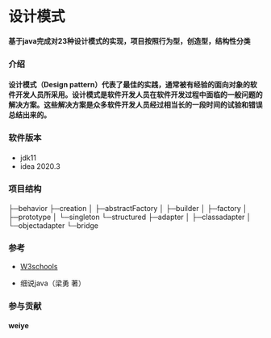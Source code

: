 # 设计模式

#### 基于java完成对23种设计模式的实现，项目按照行为型，创造型，结构性分类
### 介绍
#### 设计模式（Design pattern）代表了最佳的实践，通常被有经验的面向对象的软件开发人员所采用。设计模式是软件开发人员在软件开发过程中面临的一般问题的解决方案。这些解决方案是众多软件开发人员经过相当长的一段时间的试验和错误总结出来的。
### 软件版本
#### 
- jdk11
- idea 2020.3
### 项目结构
#### 
├─behavior
├─creation
│  ├─abstractFactory
│  ├─builder
│  ├─factory
│  ├─prototype
│  └─singleton
└─structured
├─adapter
│  ├─classadapter
│  └─objectadapter
└─bridge



### 参考
- [W3schools](https://www.w3cschool.cn/shejimoshi/)
  
- 细说java（梁勇 著）
### 参与贡献
#### weiye